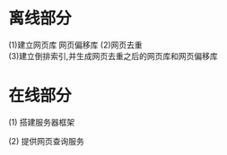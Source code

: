# 离线部分

(1)建立网页库 网页偏移库
(2)网页去重  
(3)建立倒排索引,并生成网页去重之后的网页库和网页偏移库

# 在线部分 

(1) 搭建服务器框架

(2) 提供网页查询服务




